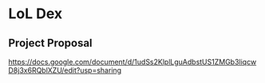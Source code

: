 # LoL Dex

## Project Proposal

https://docs.google.com/document/d/1udSs2KlplLguAdbstUS1ZMGb3liqcwD8j3x6RQblXZU/edit?usp=sharing
